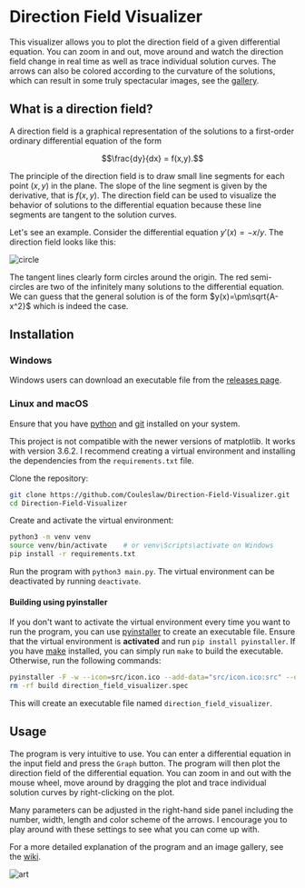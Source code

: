 # Direction Field Visualizer

This visualizer allows you to plot the direction field of a given differential equation. You can zoom in and out, move around and watch the direction field change in real time as well as trace individual solution curves. The arrows can also be colored according to the curvature of the solutions, which can result in some truly spectacular images, see the [gallery](https://github.com/Couleslaw/Direction-Field-Visualizer/wiki/gallery).

## What is a direction field?

A direction field is a graphical representation of the solutions to a first-order ordinary differential equation of the form

$$\frac{dy}{dx} = f(x,y).$$

The principle of the direction field is to draw small line segments for each point $(x,y)$ in the plane. The slope of the line segment is given by the derivative, that is $f(x,y)$. The direction field can be used to visualize the behavior of solutions to the differential equation because these line segments are tangent to the solution curves.

Let's see an example. Consider the differential equation $y'(x)=-x/y$. The direction field looks like this:

![circle](https://github.com/Couleslaw/Direction-Field-Visualizer/wiki/images/docs/circle_with_ui.png)

The tangent lines clearly form circles around the origin. The red semi-circles are two of the infinitely many solutions to the differential equation. We can guess that the general solution is of the form $y(x)=\pm\sqrt{A-x^2}$ which is indeed the case.

## Installation

### Windows

Windows users can download an executable file from the [releases page](https://github.com/Couleslaw/Direction-Field-Visualizer/releases/latest).

### Linux and macOS

Ensure that you have [python](https://www.python.org/) and [git](https://git-scm.com/) installed on your system.

This project is not compatible with the newer versions of matplotlib. It works with version 3.6.2. I recommend creating a virtual environment and installing the dependencies from the `requirements.txt` file.

Clone the repository:

```bash
git clone https://github.com/Couleslaw/Direction-Field-Visualizer.git
cd Direction-Field-Visualizer
```

Create and activate the virtual environment:

```bash
python3 -m venv venv
source venv/bin/activate    # or venv\Scripts\activate on Windows
pip install -r requirements.txt
```

Run the program with `python3 main.py`. The virtual environment can be deactivated by running `deactivate`.

#### Building using pyinstaller

If you don't want to activate the virtual environment every time you want to run the program, you can use [pyinstaller](https://pyinstaller.org/en/stable/usage.html) to create an executable file. Ensure that the virtual environment is **activated** and run `pip install pyinstaller`. If you have [make](https://www.gnu.org/software/make/) installed, you can simply run `make` to build the executable. Otherwise, run the following commands:

```bash
pyinstaller -F -w --icon=src/icon.ico --add-data="src/icon.ico:src" --distpath . --name "direction_field_visualizer" --hidden-import "matplotlib.backends.backend_svg" --hidden-import "matplotlib.backends.backend_pdf"  main.py
rm -rf build direction_field_visualizer.spec
```

This will create an executable file named `direction_field_visualizer`.

## Usage

The program is very intuitive to use. You can enter a differential equation in the input field and press the `Graph` button. The program will then plot the direction field of the differential equation. You can zoom in and out with the mouse wheel, move around by dragging the plot and trace individual solution curves by right-clicking on the plot.

Many parameters can be adjusted in the right-hand side panel including the number, width, length and color scheme of the arrows. I encourage you to play around with these settings to see what you can come up with.

For a more detailed explanation of the program and an image gallery, see the [wiki](https://github.com/Couleslaw/Direction-Field-Visualizer/wiki).

![art](https://github.com/Couleslaw/Direction-Field-Visualizer/wiki/images/png-border/inferno_sin.png)
